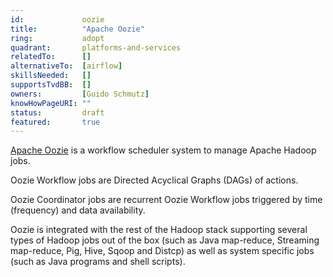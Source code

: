 ```yaml
---
id:				oozie
title:      	"Apache Oozie"
ring:       	adopt
quadrant:   	platforms-and-services
relatedTo:		[]
alternativeTo:	[airflow]
skillsNeeded:	[]
supportsTvdBB:	[]
owners:         [Guido Schmutz] 
knowHowPageURI:	""
status:			draft
featured:       true
---
```


[Apache Oozie](https://oozie.apache.org/) is a workflow scheduler system to manage Apache Hadoop jobs.

Oozie Workflow jobs are Directed Acyclical Graphs (DAGs) of actions.

Oozie Coordinator jobs are recurrent Oozie Workflow jobs triggered by time (frequency) and data availability.

Oozie is integrated with the rest of the Hadoop stack supporting several types of Hadoop jobs out of the box (such as Java map-reduce, Streaming map-reduce, Pig, Hive, Sqoop and Distcp) as well as system specific jobs (such as Java programs and shell scripts).
